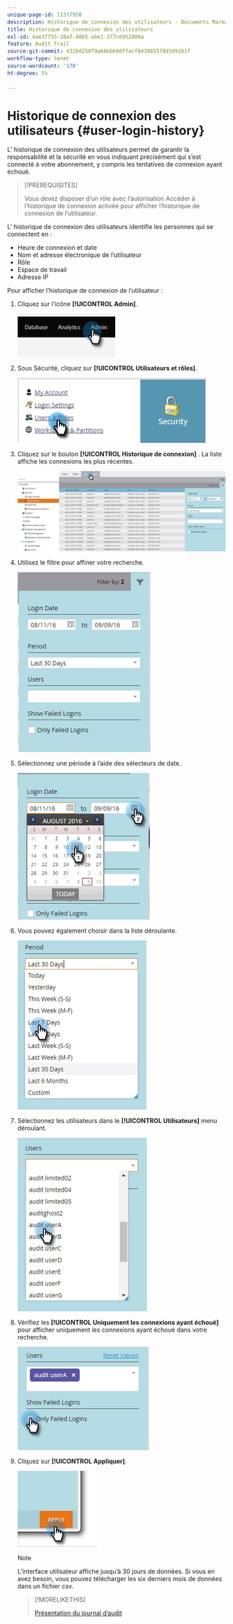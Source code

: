 ```yaml
---
unique-page-id: 11377958
description: Historique de connexion des utilisateurs - Documents Marketo - Documentation du produit
title: Historique de connexion des utilisateurs
exl-id: 4ae3f755-28af-48b5-abe1-377c6952d00a
feature: Audit Trail
source-git-commit: 431bd258f9a68bbb9df7acf043085578d3d91b1f
workflow-type: tm+mt
source-wordcount: '178'
ht-degree: 5%

---
```


# Historique de connexion des utilisateurs {#user-login-history}

L’ historique de connexion des utilisateurs permet de garantir la responsabilité et la sécurité en vous indiquant précisément qui s’est connecté à votre abonnement, y compris les tentatives de connexion ayant échoué.

>[!PREREQUISITES]
>
>Vous devez disposer d’un rôle avec l’autorisation Accéder à l’historique de connexion activée pour afficher l’historique de connexion de l’utilisateur.

L’ historique de connexion des utilisateurs identifie les personnes qui se connectent en :

* Heure de connexion et date
* Nom et adresse électronique de l’utilisateur
* Rôle
* Espace de travail
* Adresse IP

Pour afficher l’historique de connexion de l’utilisateur :

1. Cliquez sur l&#39;icône **[!UICONTROL Admin]**.

   ![](assets/user-login-history-1.png)

1. Sous Sécurité, cliquez sur **[!UICONTROL Utilisateurs et rôles]**.

   ![](assets/user-login-history-2.png)

1. Cliquez sur le bouton **[!UICONTROL Historique de connexion]** . La liste affiche les connexions les plus récentes.

   ![](assets/user-login-history-3.png)

1. Utilisez le filtre pour affiner votre recherche.

   ![](assets/user-login-history-4.png)

1. Sélectionnez une période à l’aide des sélecteurs de date.

   ![](assets/user-login-history-5.png)

1. Vous pouvez également choisir dans la liste déroulante.

   ![](assets/user-login-history-6.png)

1. Sélectionnez les utilisateurs dans le **[!UICONTROL Utilisateurs]** menu déroulant.

   ![](assets/user-login-history-7.png)

1. Vérifiez les **[!UICONTROL Uniquement les connexions ayant échoué]** pour afficher uniquement les connexions ayant échoué dans votre recherche.

   ![](assets/user-login-history-8.png)

1. Cliquez sur **[!UICONTROL Appliquer]**.

   ![](assets/user-login-history-9.png)

   >[!NOTE]
   >
   >L’interface utilisateur affiche jusqu’à 30 jours de données. Si vous en avez besoin, vous pouvez télécharger les six derniers mois de données dans un fichier csv.

   >[!MORELIKETHIS]
   >
   >[Présentation du journal d’audit](/help/marketo/product-docs/administration/audit-trail/audit-trail-overview.md)
